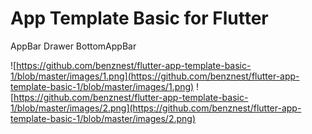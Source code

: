 # App Template Basic for Flutter

AppBar
Drawer
BottomAppBar

![https://github.com/benznest/flutter-app-template-basic-1/blob/master/images/1.png](https://github.com/benznest/flutter-app-template-basic-1/blob/master/images/1.png)
![https://github.com/benznest/flutter-app-template-basic-1/blob/master/images/2.png](https://github.com/benznest/flutter-app-template-basic-1/blob/master/images/2.png)

